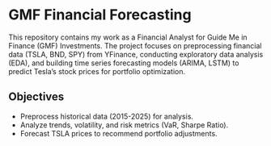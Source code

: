 # GMF Financial Forecasting

This repository contains my work as a Financial Analyst for Guide Me in Finance (GMF) Investments. The project focuses on preprocessing financial data (TSLA, BND, SPY) from YFinance, conducting exploratory data analysis (EDA), and building time series forecasting models (ARIMA, LSTM) to predict Tesla’s stock prices for portfolio optimization.

## Objectives
- Preprocess historical data (2015-2025) for analysis.
- Analyze trends, volatility, and risk metrics (VaR, Sharpe Ratio).
- Forecast TSLA prices to recommend portfolio adjustments.
